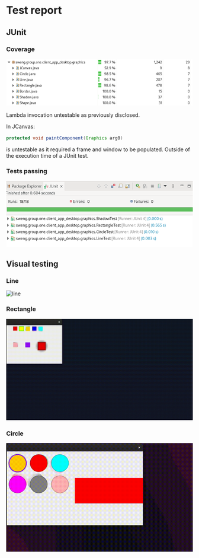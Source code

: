 # Test report

## JUnit

### Coverage

![coverage](ss/coverage.png)

Lambda invocation untestable as previously disclosed.

In JCanvas:

```java
protected void paintComponent(Graphics arg0)
```

is untestable as it required a frame and window to be populated. Outside of the execution time of a JUnit test.

### Tests passing

![pass](ss/pass.png)

## Visual testing

### Line

![line](ss/line.gif)


### Rectangle

![rectangle](ss/rectangle.gif)

### Circle

![circle](ss/circle.gif)